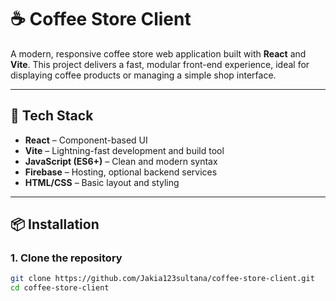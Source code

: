 # ☕ Coffee Store Client

A modern, responsive coffee store web application built with **React** and **Vite**. This project delivers a fast, modular front-end experience, ideal for displaying coffee products or managing a simple shop interface.

---

## 🚀 Tech Stack

- **React** – Component-based UI  
- **Vite** – Lightning-fast development and build tool  
- **JavaScript (ES6+)** – Clean and modern syntax  
- **Firebase** – Hosting, optional backend services  
- **HTML/CSS** – Basic layout and styling  

---

## 📦 Installation

### 1. Clone the repository

```bash
git clone https://github.com/Jakia123sultana/coffee-store-client.git
cd coffee-store-client
